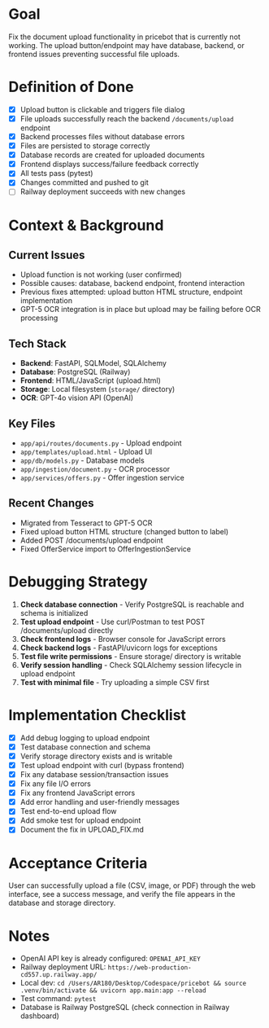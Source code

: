 # Goal
Fix the document upload functionality in pricebot that is currently not working. The upload button/endpoint may have database, backend, or frontend issues preventing successful file uploads.

# Definition of Done
- [x] Upload button is clickable and triggers file dialog
- [x] File uploads successfully reach the backend `/documents/upload` endpoint
- [x] Backend processes files without database errors
- [x] Files are persisted to storage correctly
- [x] Database records are created for uploaded documents
- [x] Frontend displays success/failure feedback correctly
- [x] All tests pass (pytest)
- [x] Changes committed and pushed to git
- [ ] Railway deployment succeeds with new changes

# Context & Background

## Current Issues
- Upload function is not working (user confirmed)
- Possible causes: database, backend endpoint, frontend interaction
- Previous fixes attempted: upload button HTML structure, endpoint implementation
- GPT-5 OCR integration is in place but upload may be failing before OCR processing

## Tech Stack
- **Backend**: FastAPI, SQLModel, SQLAlchemy
- **Database**: PostgreSQL (Railway)
- **Frontend**: HTML/JavaScript (upload.html)
- **Storage**: Local filesystem (`storage/` directory)
- **OCR**: GPT-4o vision API (OpenAI)

## Key Files
- `app/api/routes/documents.py` - Upload endpoint
- `app/templates/upload.html` - Upload UI
- `app/db/models.py` - Database models
- `app/ingestion/document.py` - OCR processor
- `app/services/offers.py` - Offer ingestion service

## Recent Changes
- Migrated from Tesseract to GPT-5 OCR
- Fixed upload button HTML structure (changed button to label)
- Added POST /documents/upload endpoint
- Fixed OfferService import to OfferIngestionService

# Debugging Strategy
1. **Check database connection** - Verify PostgreSQL is reachable and schema is initialized
2. **Test upload endpoint** - Use curl/Postman to test POST /documents/upload directly
3. **Check frontend logs** - Browser console for JavaScript errors
4. **Check backend logs** - FastAPI/uvicorn logs for exceptions
5. **Test file write permissions** - Ensure storage/ directory is writable
6. **Verify session handling** - Check SQLAlchemy session lifecycle in upload endpoint
7. **Test with minimal file** - Try uploading a simple CSV first

# Implementation Checklist
- [x] Add debug logging to upload endpoint
- [x] Test database connection and schema
- [x] Verify storage directory exists and is writable
- [x] Test upload endpoint with curl (bypass frontend)
- [x] Fix any database session/transaction issues
- [x] Fix any file I/O errors
- [x] Fix any frontend JavaScript errors
- [x] Add error handling and user-friendly messages
- [x] Test end-to-end upload flow
- [x] Add smoke test for upload endpoint
- [x] Document the fix in UPLOAD_FIX.md

# Acceptance Criteria
User can successfully upload a file (CSV, image, or PDF) through the web interface, see a success message, and verify the file appears in the database and storage directory.

# Notes
- OpenAI API key is already configured: `OPENAI_API_KEY`
- Railway deployment URL: `https://web-production-cd557.up.railway.app/`
- Local dev: `cd /Users/AR180/Desktop/Codespace/pricebot && source .venv/bin/activate && uvicorn app.main:app --reload`
- Test command: `pytest`
- Database is Railway PostgreSQL (check connection in Railway dashboard)
